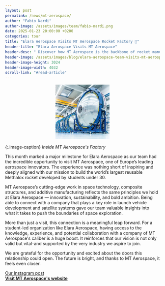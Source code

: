 ```yaml
---
layout: post
permalink: /news/mt-aerospace/
author: "Fabio Nardi"
author-image: /assets/images/team/fabio-nardi.png
date: 2025-01-23 20:00:00 +0200
categories: tour
title: "Elara Aerospace Visits MT Aerospace Rocket Factory 🔧"
header-title: "Elara Aerospace Visits MT Aerospace"
header-desc: " Discover how MT Aerospace is the backbone of rocket manufacturing in Europe."
header-image: /assets/images/blog/elara-aerospace-team-visits-mt-aerospace.jpg
header-image-height: 3024
header-image-width: 4032
scroll-link: "#read-article"
---
```


<script type="application/ld+json">
{
  "@context": "https://schema.org",
  "@type": "BlogPosting",
  "headline": "Elara Aerospace Visits MT Aerospace Factory",
  "author": {
    "@type": "Organization",
    "name": "Elara Aerospace"
  },
  "datePublished": "2025-01-23T20:00:00+01:00",
  "description": "Discover how MT Aerospace builds Europe's rockets.",
  "keywords": "rocket manufacturing, mt aerospace, rocket technology, Aerospace innovation"
}
</script>

<p align="center">
  <img src="/assets/images/blog/mt-aerospace-factory.jpg" width="35%" alt="Elara Aerospace team touring MT Aerospace factory">
</p>

{:.image-caption}
*Inside MT Aerospace's Factory*

This month marked a major milestone for Elara Aerospace as our team had the incredible opportunity to visit MT Aerospace, one of Europe’s leading aerospace innovators. The experience was nothing short of inspiring and deeply aligned with our mission to build the world’s largest reusable Methalox rocket developed by students under 30.

MT Aerospace’s cutting-edge work in space technology, composite structures, and additive manufacturing reflects the same principles we hold at Elara Aerospace — innovation, sustainability, and bold ambition. Being able to connect with a company that plays a key role in launch vehicle development and satellite systems gave our team valuable insights into what it takes to push the boundaries of space exploration.

More than just a visit, this connection is a meaningful leap forward. For a student-led
organization like Elara Aerospace, having access to the knowledge, experience, and potential collaboration with a company of MT Aerospace's caliber is a huge boost. It reinforces that our vision is not only valid but vital-and supported by the very industry we aspire to join.

We are grateful for the opportunity and excited about the doors this relationship could open. The future is bright, and thanks to MT Aerospace, it feels even closer.

[Our Instagram post](https://www.instagram.com/elara_aerospace/p/DFKZqvpoBcK/)<br />
[**Visit MT Aerospace's website**](https://www.mt-aerospace.de/index-en.html)

